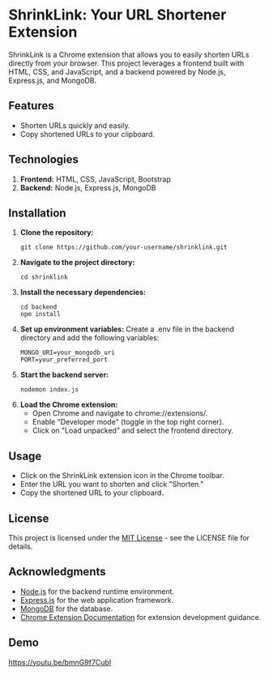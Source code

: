 # ShrinkLink: Your URL Shortener Extension

ShrinkLink is a Chrome extension that allows you to easily shorten URLs directly from your browser. This project leverages a frontend built with HTML, CSS, and JavaScript, and a backend powered by Node.js, Express.js, and MongoDB.

## Features

- Shorten URLs quickly and easily.
- Copy shortened URLs to your clipboard.

## Technologies
1. **Frontend:** HTML, CSS, JavaScript, Bootstrap
2. **Backend:** Node.js, Express.js, MongoDB 

## Installation

1. **Clone the repository:**
    ```
    git clone https://github.com/your-username/shrinklink.git
    ```
2. **Navigate to the project directory:**
    ```
    cd shrinklink
    ```
3. **Install the necessary dependencies:**
    ```
    cd backend
    npm install
    ```
4. **Set up environment variables:** Create a .env file in the backend directory and add the following variables:
    ```
    MONGO_URI=your_mongodb_uri
    PORT=your_preferred_port
    ```
5. **Start the backend server:**
    ```
    nodemon index.js
    ```
6. **Load the Chrome extension:**
    - Open Chrome and navigate to chrome://extensions/.
    - Enable "Developer mode" (toggle in the top right corner).
    - Click on "Load unpacked" and select the frontend directory.

## Usage
- Click on the ShrinkLink extension icon in the Chrome toolbar.
- Enter the URL you want to shorten and click "Shorten."
- Copy the shortened URL to your clipboard.

## License
This project is licensed under the <a href="https://github.com/Anmol-Gup/ShrinkLink/blob/main/LICENSE">MIT License</a> - see the LICENSE file for details.

## Acknowledgments
- <a href="https://nodejs.org/">Node.js</a> for the backend runtime environment.
- <a href="https://expressjs.com/">Express.js</a> for the web application framework.
- <a href="https://www.mongodb.com/">MongoDB</a> for the database.
- <a href="https://developer.chrome.com/docs/extensions/get-started">Chrome Extension Documentation</a> for extension development guidance.

## Demo
https://youtu.be/bmnG9f7CubI
